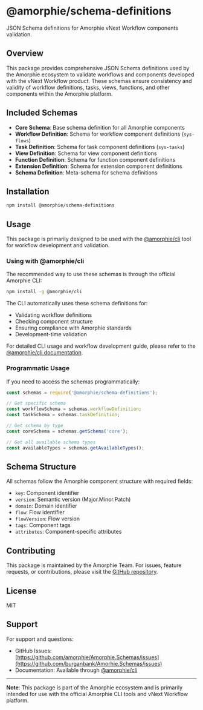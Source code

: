 # @amorphie/schema-definitions

JSON Schema definitions for Amorphie vNext Workflow components validation.

## Overview

This package provides comprehensive JSON Schema definitions used by the Amorphie ecosystem to validate workflows and components developed with the vNext Workflow product. These schemas ensure consistency and validity of workflow definitions, tasks, views, functions, and other components within the Amorphie platform.

## Included Schemas

- **Core Schema**: Base schema definition for all Amorphie components
- **Workflow Definition**: Schema for workflow component definitions (`sys-flows`)
- **Task Definition**: Schema for task component definitions (`sys-tasks`)
- **View Definition**: Schema for view component definitions
- **Function Definition**: Schema for function component definitions
- **Extension Definition**: Schema for extension component definitions
- **Schema Definition**: Meta-schema for schema definitions

## Installation

```bash
npm install @amorphie/schema-definitions
```

## Usage

This package is primarily designed to be used with the [@amorphie/cli](https://github.com/amorphie/Amorphie.Cli/pkgs/npm/cli) tool for workflow development and validation.

### Using with @amorphie/cli

The recommended way to use these schemas is through the official Amorphie CLI:

```bash
npm install -g @amorphie/cli
```

The CLI automatically uses these schema definitions for:
- Validating workflow definitions
- Checking component structure
- Ensuring compliance with Amorphie standards
- Development-time validation

For detailed CLI usage and workflow development guide, please refer to the [@amorphie/cli documentation](https://github.com/amorphie/Amorphie.Cli/pkgs/npm/cli).

### Programmatic Usage

If you need to access the schemas programmatically:

```javascript
const schemas = require('@amorphie/schema-definitions');

// Get specific schema
const workflowSchema = schemas.workflowDefinition;
const taskSchema = schemas.taskDefinition;

// Get schema by type
const coreSchema = schemas.getSchema('core');

// Get all available schema types
const availableTypes = schemas.getAvailableTypes();
```

## Schema Structure

All schemas follow the Amorphie component structure with required fields:
- `key`: Component identifier
- `version`: Semantic version (Major.Minor.Patch)
- `domain`: Domain identifier
- `flow`: Flow identifier
- `flowVersion`: Flow version
- `tags`: Component tags
- `attributes`: Component-specific attributes

## Contributing

This package is maintained by the Amorphie Team. For issues, feature requests, or contributions, please visit the [GitHub repository](https://github.com/amorphie/Amorphie.Schemas).

## License

MIT

## Support

For support and questions:
- GitHub Issues: [https://github.com/amorphie/Amorphie.Schemas/issues](https://github.com/burganbank/Amorhie.Schemas/issues)
- Documentation: Available through [@amorphie/cli](https://github.com/amorphie/Amorphie.Cli/pkgs/npm/cli)

---

**Note**: This package is part of the Amorphie ecosystem and is primarily intended for use with the official Amorphie CLI tools and vNext Workflow platform. 